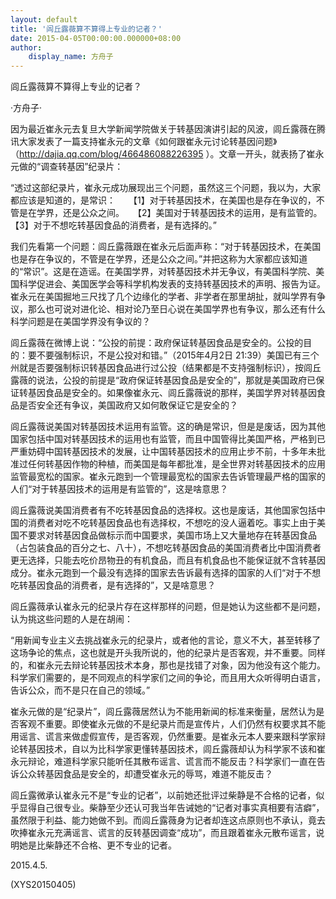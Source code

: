 ```yaml
---
layout: default
title: '闾丘露薇算不算得上专业的记者？'
date: 2015-04-05T00:00:00.000000+08:00
author:
    display_name: 方舟子
---
```


闾丘露薇算不算得上专业的记者？

·方舟子·

因为最近崔永元去复旦大学新闻学院做关于转基因演讲引起的风波，闾丘露薇在腾讯大家发表了一篇支持崔永元的文章《如何跟崔永元讨论转基因问题》（http://dajia.qq.com/blog/466486088226395 ）。文章一开头，就表扬了崔永元做的“调查转基因”纪录片：

“透过这部纪录片，崔永元成功展现出三个问题，虽然这三个问题，我以为，大家都应该是知道的，是常识：　　【1】对于转基因技术，在美国也是存在争议的，不管是在学界，还是公众之间。　　【2】美国对于转基因技术的运用，是有监管的。　　【3】对于不想吃转基因食品的消费者，是有选择的。”

我们先看第一个问题：闾丘露薇跟在崔永元后面声称：“对于转基因技术，在美国也是存在争议的，不管是在学界，还是公众之间。”并把这称为大家都应该知道的“常识”。这是在造谣。在美国学界，对转基因技术并无争议，有美国科学院、美国科学促进会、美国医学会等科学机构发表的支持转基因技术的声明、报告为证。崔永元在美国掘地三尺找了几个边缘化的学者、非学者在那里胡扯，就叫学界有争议，那么也可说对进化论、相对论乃至日心说在美国学界也有争议，那么还有什么科学问题是在美国学界没有争议的？

闾丘露薇在微博上说：“公投的前提：政府保证转基因食品是安全的。公投的目的：要不要强制标识，不是公投对和错。”（2015年4月2日 21:39）美国已有三个州就是否要强制标识转基因食品进行过公投（结果都是不支持强制标识），按闾丘露薇的说法，公投的前提是“政府保证转基因食品是安全的”，那就是美国政府已保证转基因食品是安全的。如果像崔永元、闾丘露薇说的那样，美国学界对转基因食品是否安全还有争议，美国政府又如何敢保证它是安全的？

闾丘露薇说美国对转基因技术运用有监管。这的确是常识，但是是废话，因为其他国家包括中国对转基因技术的运用也有监管，而且中国管得比美国严格，严格到已严重妨碍中国转基因技术的发展，让中国转基因技术的应用止步不前，十多年未批准过任何转基因作物的种植，而美国是每年都批准，是全世界对转基因技术的应用监管最宽松的国家。崔永元跑到一个管理最宽松的国家去告诉管理最严格的国家的人们“对于转基因技术的运用是有监管的”，这是啥意思？

闾丘露薇说美国消费者有不吃转基因食品的选择权。这也是废话，其他国家包括中国的消费者对吃不吃转基因食品也有选择权，不想吃的没人逼着吃。事实上由于美国不要求对转基因食品做标示而中国要求，美国市场上又大量地存在转基因食品（占包装食品的百分之七、八十），不想吃转基因食品的美国消费者比中国消费者更无选择，只能去吃价昂物丑的有机食品，而且有机食品也不能保证就不含转基因成分。崔永元跑到一个最没有选择的国家去告诉最有选择的国家的人们“对于不想吃转基因食品的消费者，是有选择的”，又是啥意思？

闾丘露薇承认崔永元的纪录片存在这样那样的问题，但是她认为这些都不是问题，认为挑这些问题的人是在胡闹：

“用新闻专业主义去挑战崔永元的纪录片，或者他的言论，意义不大，甚至转移了这场争论的焦点，这也就是开头我所说的，他的纪录片是否客观，并不重要。同样的，和崔永元去辩论转基因技术本身，那也是找错了对象，因为他没有这个能力。科学家们需要的，是不同观点的科学家们之间的争论，而且用大众听得明白语言，告诉公众，而不是只在自己的领域。”

崔永元做的是“纪录片”，闾丘露薇居然认为不能用新闻的标准来衡量，居然认为是否客观不重要。即使崔永元做的不是纪录片而是宣传片，人们仍然有权要求其不能用谣言、谎言来做虚假宣传，是否客观，仍然重要。是崔永元本人要来跟科学家辩论转基因技术，自以为比科学家更懂转基因技术，闾丘露薇却认为科学家不该和崔永元辩论，难道科学家只能听任其散布谣言、谎言而不能反击？科学家们一直在告诉公众转基因食品是安全的，却遭受崔永元的辱骂，难道不能反击？

闾丘露微承认崔永元不是“专业的记者”，以前她还批评过柴静是不合格的记者，似乎显得自己很专业。柴静至少还认可我当年告诫她的“记者对事实真相要有洁癖”，虽然限于利益、能力她做不到。而闾丘露薇身为记者却连这点原则也不承认，竟去吹捧崔永元充满谣言、谎言的反转基因调查“成功”，而且跟着崔永元散布谣言，说明她是比柴静还不合格、更不专业的记者。

2015.4.5.

(XYS20150405)

